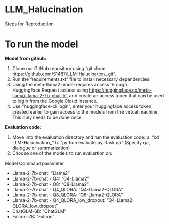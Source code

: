 # LLM_Halucination

 Steps for Reproduction

 # To run the model

__Model from github:__

1. Clone our GitHub repository using “git clone https://github.com/S1487/LLM-Halucination_.git”.
2. Run the “requirements.txt” file to install necessary dependencies.
3. Using the meta-llama2 model requires access through HuggingFace.Request access using https://huggingface.co/meta-llama/Llama-2-7b-chat-hf, and create an access token that can be used to login from the Google Cloud Instance.
4. Use “huggingface-cli login”, enter your huggingface access token created earlier to gain access to the models from the virtual machine. This only needs to be done once.

   
__Evaluation code:__

1. Move into the evaluation directory and run the evaluation code:
 a. “cd LLM-Halucination_”
 b. “python evaluate.py –task qa” (Specify qa, dialogue or summarization)
2. Choose one of the models to run evaluation on:

Model
Command parameter
 - Llama-2-7b-chat: “Llama2”
 - Llama-2-7b-chat - Q4: “Q4-Llama2”
 - Llama-2-7b-chat - Q8: “Q8-Llama2”
 - Llama-2-7b-chat - Q4_QLORA: “Q4-Llama2-QLORA”
 - Llama-2-7b-chat - Q8_QLORA: “Q8-Llama2-QLORA”
 - Llama-2-7b-chat - Q4_QLORA_low_dropout: “Q4-Llama2-QLORA_low_dropout”
 - ChatGLM-6B: “ChatGLM”
 - Falcon-7B: “Falcon”

 
